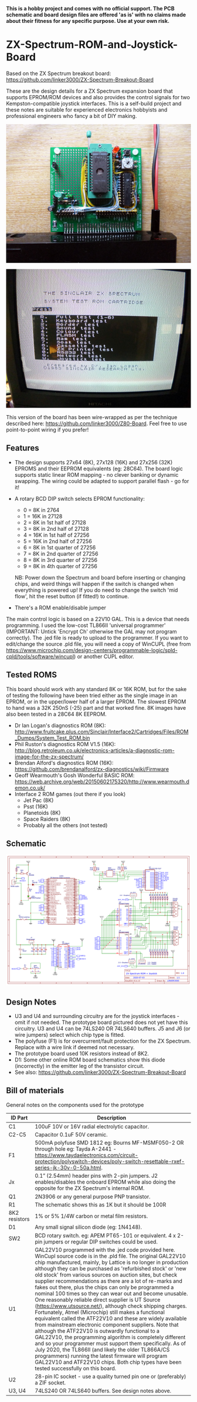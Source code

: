 **This is a hobby project and comes with no official support. The PCB schematic and board design files are offered 'as is' with no claims made about their fitness for any specific purpose. Use at your own risk.**

# ZX-Spectrum-ROM-and-Joystick-Board

Based on the ZX Spectrum breakout board: https://github.com/linker3000/ZX-Spectrum-Breakout-Board

These are the design details for a ZX Spectrum expansion board that supports EPROM/ROM devices and also provides the control signals for two Kempston-compatible joystick interfaces. This is a self-build project and these notes are suitable for experienced electronics hobbyists and professional engineers who fancy a bit of DIY making.

![Image](proto1.JPG)

![Image](proto2.JPG)

This version of the board has been wire-wrapped as per the technique described here: https://github.com/linker3000/Z80-Board. Feel free to use point-to-point wiring if you prefer!

## Features

* The design supports 27x64 (8K), 27x128 (16K) and 27x256 (32K) EPROMS and their EEPROM equivalents (eg: 28C64). The board logic supports static linear ROM mapping - no clever banking or dynamic swapping. The wiring could be adapted to support parallel flash - go for it!

* A rotary BCD DIP switch selects EPROM functionality:

  * 0 = 8K in 2764                                                    
  * 1 = 16K in 27128                                                  
  * 2 = 8K in 1st half of 27128                                       
  * 3 = 8K in 2nd half of 27128                                       
  * 4 = 16K in 1st half of 27256                                               
  * 5 = 16K in 2nd half of 27256                                               
  * 6 = 8K in 1st quarter of 27256                                            
  * 7 = 8K in 2nd quarter of 27256                                            
  * 8 = 8K in 3rd quarter of 27256                                            
  * 9 = 8K in 4th quarter of 27256   
  
  NB: Power down the Spectrum and board before inserting or changing chips, and weird things will happen if the switch is changed when everything is powered up! If you do need to change the switch 'mid flow', hit the reset button (if fitted!) to continue.
  
* There's a ROM enable/disable jumper

The main control logic is based on a 22V10 GAL. This is a device that needs programming. I used the low-cost TL866II 'universal programmer' (IMPORTANT: Untick 'Encrypt Ch' otherwise the GAL may not program correctly). The .jed file is ready to upload to the programmer. If you want to edit/change the source .pld file, you will need a copy of WinCUPL (free from https://www.microchip.com/design-centers/programmable-logic/spld-cpld/tools/software/wincupl) or another CUPL editor.

## Tested ROMS

This board should work with any standard 8K or 16K ROM, but for the sake of testing the following have been tried either as the single image in an EPROM, or in the upper/lower half of a larger EPROM. The slowest EPROM to hand was a 32K 250nS (-25) part and that worked fine. 8K images have also been tested in a 28C64 8K EEPROM. 

* Dr Ian Logan's diagnostics ROM (8K): http://www.fruitcake.plus.com/Sinclair/Interface2/Cartridges/Files/ROM_Dumps/System_Test_ROM.bin
* Phil Ruston's diagnostics ROM V1.5 (16K): http://blog.retroleum.co.uk/electronics-articles/a-diagnostic-rom-image-for-the-zx-spectrum/
* Brendan Alford's diagnostics ROM (16K): https://github.com/brendanalford/zx-diagnostics/wiki/Firmware
* Geoff Wearmouth's Gosh Wonderful BASIC ROM: https://web.archive.org/web/20150602175320/http://www.wearmouth.demon.co.uk/
* Interface 2 ROM games (out there if you look)
  * Jet Pac (8K)
  * Psst (16K)
  * Planetoids (8K)
  * Space Raiders (8K)
  * Probably all the others (not tested)

## Schematic

![Image](schematic.png)

 ## Design Notes
 
 * U3 and U4 and surrounding circuitry are for the joystick interfaces - omit if not needed. The prototype board pictured does not yet have this circuitry. U3 and U4 can be 74LS240 OR 74LS640 buffers. J5 and J6 (or wire jumpers) select which chip type is fitted.
 * The polyfuse (F1) is for overcurrent/fault protection for the ZX Spectrum. Replace with a wire link if deemed not necessary.
 * The prototype board used 10K resistors instead of 8K2.
 * D1: Some other online ROM board schematics show this diode (incorrectly) in the emitter leg of the transistor circuit.
 * See also: https://github.com/linker3000/ZX-Spectrum-Breakout-Board                                 
 
## Bill of materials
 
General notes on the components used for the prototype 

ID	Part | Description 
----------|----------
C1|100uF 10V or 16V radial electrolytic capacitor. 
C2-C5|Capacitor 0.1uF 50V ceramic.
F1|500mA polyfuse SMD 1812 eg: Bourns MF-MSMF050-2 OR through hole eg: Tayda A-2441 - https://www.taydaelectronics.com/circuit-protection/polyswitch-devices/poly-switch-resettable-rxef-series-jk-30v-0-50a.html. 
Jx|0.1” (2.54mm) header pins with 2-pin jumpers. J2 enables/disables the onboard EPROM while also doing the opposite for the ZX Spectrum's internal ROM. 
Q1|2N3906 or any general purpose PNP transistor.
R1|The schematic shows this as 1K but it should be 100R
8K2 resistors|1% or 5% 1/4W carbon or metal film resistors. 
D1|Any small signal silicon diode (eg: 1N4148). 
SW2|BCD rotary switch. eg: APEM PT65-101 or equivalent. 4 x 2-pin jumpers or regular DIP switches could be used.
U1|GAL22V10 programmed with the .jed code provided here. WinCupl source code is in the .pld file. The original GAL22V10 chip manufactured, mainly, by Lattice is no longer in production although they can be purchased as 'refurbished stock' or 'new old stock' from various sources on auction sites, but check supplier recommendations as there are a lot of re-marks and fakes out there, plus the chips can only be programmed a nominal 100 times so they can wear out and become unusable. One reasonably reliable direct supplier is UT Source (https://www.utsource.net/), although check shipping charges.  Fortunately, Atmel (Microchip) still makes a functional equivalent called the ATF22V10 and these are widely available from mainstream electronic component suppliers. Note that although the ATF22V10 is outwardly functional to a GAL22V10, the programming algorithm is completely different and so your programmer must support them specifically. As of July 2020, the TL866II (and likely the older TL866A/CS programmers) running the latest firmware will program GAL22V10 and ATF22V10 chips. Both chip types have been tested successfully on this board.
U2|28-pin IC socket - use a quality turned pin one or (preferably) a ZIF socket.
U3, U4|74LS240 OR 74LS640 buffers. See design notes above.
